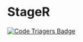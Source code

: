 # StageR
[![Code Triagers Badge](https://www.codetriage.com/kalaborative/stager/badges/users.svg)](https://www.codetriage.com/kalaborative/stager)
